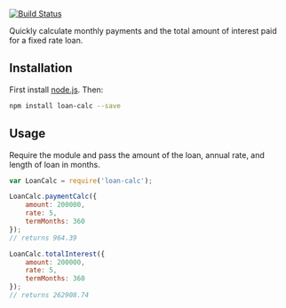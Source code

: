 [![Build Status](https://travis-ci.org/ascott1/loan-calc.svg?branch=master)](https://travis-ci.org/ascott1/loan-calc)

Quickly calculate monthly payments and the total amount of interest paid for a fixed rate loan.

## Installation

First install [node.js](http://nodejs.org/). Then:

```sh
npm install loan-calc --save
```

## Usage

Require the module and pass the amount of the loan, annual rate, and length of loan in months.

```javascript
var LoanCalc = require('loan-calc');

LoanCalc.paymentCalc({
    amount: 200000,
    rate: 5,
    termMonths: 360
});
// returns 964.39

LoanCalc.totalInterest({
    amount: 200000,
    rate: 5,
    termMonths: 360
});
// returns 262908.74
```


